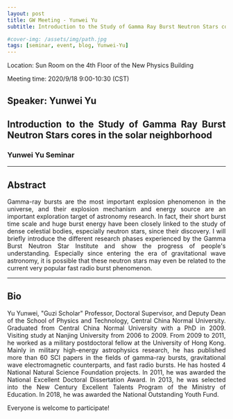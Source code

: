 ```yaml
---
layout: post
title: GW Meeting - Yunwei Yu
subtitle: Introduction to the Study of Gamma Ray Burst Neutron Stars cores in the solar neighborhood

#cover-img: /assets/img/path.jpg
tags: [seminar, event, blog, Yunwei-Yu]
---
```


<style>
body {
text-align: justify}
</style>

Location: Sun Room on the 4th Floor of the New Physics Building

Meeting time: 2020/9/18 9:00-10:30 (CST)


## Speaker: Yunwei Yu

## Introduction to the Study of Gamma Ray Burst Neutron Stars cores in the solar neighborhood

### Yunwei Yu Seminar

______________________________

## Abstract

Gamma-ray bursts are the most important explosion phenomenon in the universe, and their explosion mechanism and energy source are an important exploration target of astronomy research. In fact, their short burst time scale and huge burst energy have been closely linked to the study of dense celestial bodies, especially neutron stars, since their discovery. I will briefly introduce the different research phases experienced by the Gamma Burst Neutron Star Institute and show the progress of people's understanding. Especially since entering the era of gravitational wave astronomy, it is possible that these neutron stars may even be related to the current very popular fast radio burst phenomenon.
______________________________

## Bio

Yu Yunwei, "Guzi Scholar" Professor, Doctoral Supervisor, and Deputy Dean of the School of Physics and Technology, Central China Normal University. Graduated from Central China Normal University with a PhD in 2009. Visiting study at Nanjing University from 2006 to 2009. From 2009 to 2011, he worked as a military postdoctoral fellow at the University of Hong Kong. Mainly in military high-energy astrophysics research, he has published more than 60 SCI papers in the fields of gamma-ray bursts, gravitational wave electromagnetic counterparts, and fast radio bursts. He has hosted 4 National Natural Science Foundation projects. In 2011, he was awarded the National Excellent Doctoral Dissertation Award. In 2013, he was selected into the New Century Excellent Talents Program of the Ministry of Education. In 2018, he was awarded the National Outstanding Youth Fund.

Everyone is welcome to participate!
